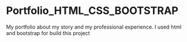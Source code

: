 # Portfolio_HTML_CSS_BOOTSTRAP
My portfolio about my story and my professional experience. I used html and bootstrap for build this project 

